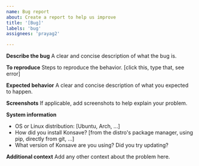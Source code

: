 ```yaml
---
name: Bug report
about: Create a report to help us improve
title: '[Bug]'
labels: 'bug'
assignees: 'prayag2'

---
```


**Describe the bug**
A clear and concise description of what the bug is.

**To reproduce**
Steps to reproduce the behavior. [click this, type that, see error]

**Expected behavior**
A clear and concise description of what you expected to happen.

**Screenshots**
If applicable, add screenshots to help explain your problem.

**System information**
 - OS or Linux distribution: [Ubuntu, Arch, ...]
 - How did you install Konsave? [from the distro's package manager, using pip, directly from git, ...]
 - What version of Konsave are you using? Did you try updating?

**Additional context**
Add any other context about the problem here.
